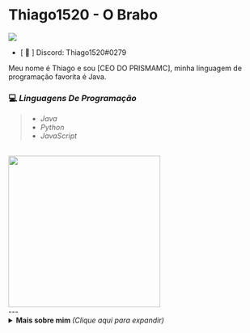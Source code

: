 # Thiago1520 - O Brabo

<p>
<img src= "https://blog.cod3r.com.br/wp-content/uploads/2020/10/Code-Photography-Images-08-950x500.jpg"/>
</p>

- [ 💬 ] Discord: Thiago1520#0279

Meu nome é Thiago e sou [CEO DO PRISMAMC], minha linguagem de programação favorita é Java.

<h3>💻 <em>Linguagens De Programação</em></h3>
<blockquote>
  <ul>
    <li><em>Java</em></li>
    <li><em>Python</em></li>
    <li><em>JavaScript</em></li>
  </ul>
</blockquote>

<br>

<img src="https://media0.giphy.com/media/26tn33aiTi1jkl6H6/giphy.gif" width="300">

</br>
---

<details>
  <summary> <b> Mais sobre mim </b> <i>(Clique aqui para expandir)</i> </summary>
  <br>
<li><em>Me Adiciona no Discord Que Te Conto Mais Sobre Mim!</em></li>
    </a>
  </p>
